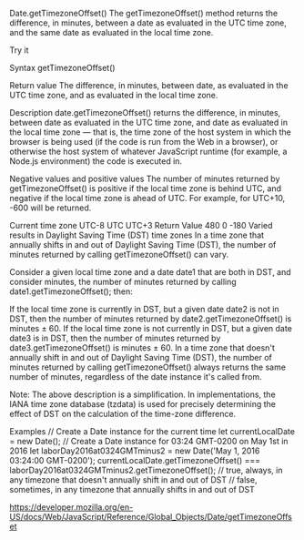 Date.getTimezoneOffset()
The getTimezoneOffset() method returns the difference, in minutes, between a date as evaluated in the UTC time zone, and the same date as evaluated in the local time zone.

Try it

Syntax
getTimezoneOffset()

Return value
The difference, in minutes, between date, as evaluated in the UTC time zone, and as evaluated in the local time zone.

Description
date.getTimezoneOffset() returns the difference, in minutes, between date as evaluated in the UTC time zone, and date as evaluated in the local time zone — that is, the time zone of the host system in which the browser is being used (if the code is run from the Web in a browser), or otherwise the host system of whatever JavaScript runtime (for example, a Node.js environment) the code is executed in.

Negative values and positive values
The number of minutes returned by getTimezoneOffset() is positive if the local time zone is behind UTC, and negative if the local time zone is ahead of UTC. For example, for UTC+10, -600 will be returned.

Current time zone UTC-8 UTC UTC+3
Return Value 480 0 -180
Varied results in Daylight Saving Time (DST) time zones
In a time zone that annually shifts in and out of Daylight Saving Time (DST), the number of minutes returned by calling getTimezoneOffset() can vary.

Consider a given local time zone and a date date1 that are both in DST, and consider minutes, the number of minutes returned by calling date1.getTimezoneOffset(); then:

If the local time zone is currently in DST, but a given date date2 is not in DST, then the number of minutes returned by date2.getTimezoneOffset() is minutes ± 60.
If the local time zone is not currently in DST, but a given date date3 is in DST, then the number of minutes returned by date3.getTimezoneOffset() is minutes ± 60.
In a time zone that doesn't annually shift in and out of Daylight Saving Time (DST), the number of minutes returned by calling getTimezoneOffset() always returns the same number of minutes, regardless of the date instance it's called from.

Note: The above description is a simplification. In implementations, the IANA time zone database (tzdata) is used for precisely determining the effect of DST on the calculation of the time-zone difference.

Examples
// Create a Date instance for the current time
let currentLocalDate = new Date();
// Create a Date instance for 03:24 GMT-0200 on May 1st in 2016
let laborDay2016at0324GMTminus2 = new Date('May 1, 2016 03:24:00 GMT-0200');
currentLocalDate.getTimezoneOffset() === laborDay2016at0324GMTminus2.getTimezoneOffset();
// true, always, in any timezone that doesn't annually shift in and out of DST
// false, sometimes, in any timezone that annually shifts in and out of DST

https://developer.mozilla.org/en-US/docs/Web/JavaScript/Reference/Global_Objects/Date/getTimezoneOffset
